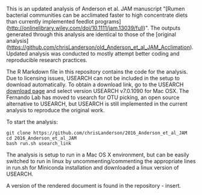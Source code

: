 This is an updated analysis of Anderson et al. JAM manuscript "[Rumen bacterial communities can be acclimated faster to high concentrate diets than currently implemented feedlot programs] (http://onlinelibrary.wiley.com/doi/10.1111/jam.13039/full)". The outputs generated through this analysis are identical to those of the [original analysis] (https://github.com/chrisLanderson/old_Anderson_et_al_JAM_Acclimation). Updated analysis was conducted to mostly attempt better coding and reproducible research practices.

The R Markdown file in this repository contains the code for the analysis. Due to licensing issues, USEARCH can not be included in the setup to download automatically. To obtain a download link, go to the USEARCH [download page](http://www.drive5.com/usearch/download.html) and select version USEARCH v7.0.1090 for Mac OSX. The Fernando Lab has moved to vsearch for OTU picking, an open source alternative to USEARCH, but USEARCH is still implemented in the current analysis to reproduce the original work.

To start the analysis:

	git clone https://github.com/chrisLanderson/2016_Anderson_et_al_JAM
	cd 2016_Anderson_et_al_JAM
	bash run.sh usearch_link

The analysis is setup to run in a Mac OS X environment, but can be easily switched to run in linux by uncommenting/commenting the appropriate lines in run.sh for Miniconda installation and downloaded a linux version of USEARCH.

A version of the rendered document is found in the repository - insert.
